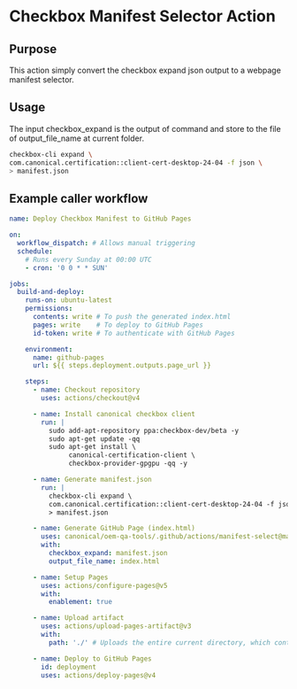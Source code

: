 
# Checkbox Manifest Selector Action

## Purpose

This action simply convert the checkbox expand json output to a
webpage manifest selector.

## Usage

The input checkbox_expand is the output of command and
store to the file of output_file_name at current folder.

```bash
checkbox-cli expand \
com.canonical.certification::client-cert-desktop-24-04 -f json \
> manifest.json
```

## Example caller workflow

```yaml
name: Deploy Checkbox Manifest to GitHub Pages

on:
  workflow_dispatch: # Allows manual triggering
  schedule:
    # Runs every Sunday at 00:00 UTC
    - cron: '0 0 * * SUN'

jobs:
  build-and-deploy:
    runs-on: ubuntu-latest
    permissions:
      contents: write # To push the generated index.html
      pages: write    # To deploy to GitHub Pages
      id-token: write # To authenticate with GitHub Pages

    environment:
      name: github-pages
      url: ${{ steps.deployment.outputs.page_url }}

    steps:
      - name: Checkout repository
        uses: actions/checkout@v4

      - name: Install canonical checkbox client
        run: |
          sudo add-apt-repository ppa:checkbox-dev/beta -y
          sudo apt-get update -qq
          sudo apt-get install \
               canonical-certification-client \
               checkbox-provider-gpgpu -qq -y

      - name: Generate manifest.json
        run: |
          checkbox-cli expand \
          com.canonical.certification::client-cert-desktop-24-04 -f json \
          > manifest.json

      - name: Generate GitHub Page (index.html)
        uses: canonical/oem-qa-tools/.github/actions/manifest-select@main
        with:
          checkbox_expand: manifest.json
          output_file_name: index.html

      - name: Setup Pages
        uses: actions/configure-pages@v5
        with:
          enablement: true

      - name: Upload artifact
        uses: actions/upload-pages-artifact@v3
        with:
          path: './' # Uploads the entire current directory, which contains index.html

      - name: Deploy to GitHub Pages
        id: deployment
        uses: actions/deploy-pages@v4
```
